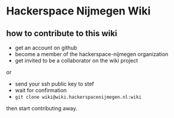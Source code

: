 # Hackerspace Nijmegen Wiki

## how to contribute to this wiki

 - get an account on github
 - become a member of the hackerspace-nijmegen organization
 - get invited to be a collaborator on the wiki project

or

 - send your ssh public key to stef
 - wait for confirmation
 - `git clone wiki@wiki.hackerspacenijmegen.nl:wiki`

then start contributing away.
